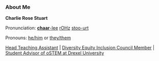### About Me

**Charlie Rose Stuart**

Pronunciation:
[**chaar**-lee](https://dictionary.cambridge.org/us/media/english/us_pron/u/usc/uscld/uscld03012.mp3)
[rOHz](https://dictionary.cambridge.org/us/media/english/us_pron/r/ros/rose_/rose.mp3)
[stoo-urt](https://www.youtube.com/watch?v=TiZLArcwcGA)

Pronouns:
[he/him](http://pronoun.is/he)
or
[they/them](http://pronoun.is/they/.../themselves)

[Head Teaching Assistant](https://charlierose.dev/experience/index.html#headta)
|
[Diversity Equity Inclusion Council Member](https://charlierose.dev/activism.html#cci)
|
[Student Advisor of oSTEM at Drexel University](https://charlierose.dev/activism.html#ostem)

